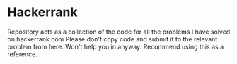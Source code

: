 # Hackerrank
Repository acts as a collection of the code for all the problems I have solved on hackerrank.com
Please don't copy code and submit it to the relevant problem from here. 
Won't help you in anyway. Recommend using this as a reference.
